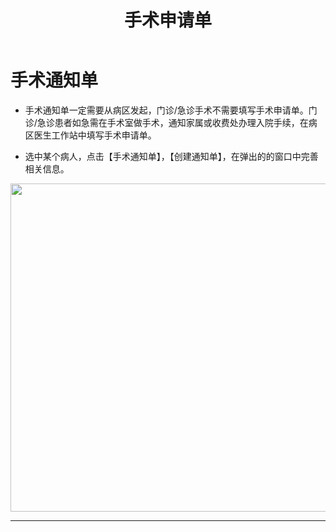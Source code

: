 ﻿---
title: 手术申请单
description: 本文主要介绍如何填写手术申请单
categories:
 - 病区工作站
tags:
 - 病区
 - 医生
---

# 手术通知单

* 手术通知单一定需要从病区发起，门诊/急诊手术不需要填写手术申请单。门诊/急诊患者如急需在手术室做手术，通知家属或收费处办理入院手续，在病区医生工作站中填写手术申请单。

* 选中某个病人，点击【手术通知单】，【创建通知单】，在弹出的的窗口中完善相关信息。

<img src=" http://img.99ios.com/18-11-29/14673683.jpg" width="525"/>

---